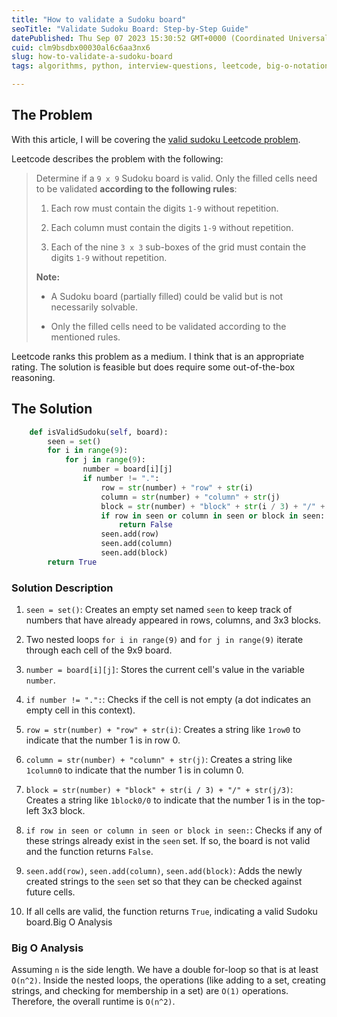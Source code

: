 ```yaml
---
title: "How to validate a Sudoku board"
seoTitle: "Validate Sudoku Board: Step-by-Step Guide"
datePublished: Thu Sep 07 2023 15:30:52 GMT+0000 (Coordinated Universal Time)
cuid: clm9bsdbx00030al6c6aa3nx6
slug: how-to-validate-a-sudoku-board
tags: algorithms, python, interview-questions, leetcode, big-o-notation

---
```


## The Problem

With this article, I will be covering the [valid sudoku Leetcode problem](https://leetcode.com/problems/valid-sudoku/).

Leetcode describes the problem with the following:

> Determine if a `9 x 9` Sudoku board is valid. Only the filled cells need to be validated **according to the following rules**:
> 
> 1. Each row must contain the digits `1-9` without repetition.
>     
> 2. Each column must contain the digits `1-9` without repetition.
>     
> 3. Each of the nine `3 x 3` sub-boxes of the grid must contain the digits `1-9` without repetition.
>     
> 
> **Note:**
> 
> * A Sudoku board (partially filled) could be valid but is not necessarily solvable.
>     
> * Only the filled cells need to be validated according to the mentioned rules.
>     

Leetcode ranks this problem as a medium. I think that is an appropriate rating. The solution is feasible but does require some out-of-the-box reasoning.

## The Solution

```python
    def isValidSudoku(self, board):
        seen = set()
        for i in range(9):
            for j in range(9):
                number = board[i][j]
                if number != ".":
                    row = str(number) + "row" + str(i)
                    column = str(number) + "column" + str(j)
                    block = str(number) + "block" + str(i / 3) + "/" + str(j/3)
                    if row in seen or column in seen or block in seen:
                        return False
                    seen.add(row)
                    seen.add(column)
                    seen.add(block)
        return True
```

### Solution Description

1. `seen = set()`: Creates an empty set named `seen` to keep track of numbers that have already appeared in rows, columns, and 3x3 blocks.
    
2. Two nested loops `for i in range(9)` and `for j in range(9)` iterate through each cell of the 9x9 board.
    
3. `number = board[i][j]`: Stores the current cell's value in the variable `number`.
    
4. `if number != ".":`: Checks if the cell is not empty (a dot indicates an empty cell in this context).
    
5. `row = str(number) + "row" + str(i)`: Creates a string like `1row0` to indicate that the number 1 is in row 0.
    
6. `column = str(number) + "column" + str(j)`: Creates a string like `1column0` to indicate that the number 1 is in column 0.
    
7. `block = str(number) + "block" + str(i / 3) + "/" + str(j/3)`: Creates a string like `1block0/0` to indicate that the number 1 is in the top-left 3x3 block.
    
8. `if row in seen or column in seen or block in seen:`: Checks if any of these strings already exist in the `seen` set. If so, the board is not valid and the function returns `False`.
    
9. `seen.add(row)`, `seen.add(column)`, `seen.add(block)`: Adds the newly created strings to the `seen` set so that they can be checked against future cells.
    
10. If all cells are valid, the function returns `True`, indicating a valid Sudoku board.Big O Analysis
    

### Big O Analysis

Assuming `n` is the side length. We have a double for-loop so that is at least `O(n^2)`. Inside the nested loops, the operations (like adding to a set, creating strings, and checking for membership in a set) are `O(1)` operations. Therefore, the overall runtime is `O(n^2)`.